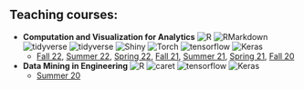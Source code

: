 

<!--
**zhenyuanlu/zhenyuanlu** is a ✨ _special_ ✨ repository because its `README.md` (this file) appears on your GitHub profile.

Here are some ideas to get you started:

- 🔭 I’m currently working on ...
- 🌱 I’m currently learning ...
- 👯 I’m looking to collaborate on ...
- 🤔 I’m looking for help with ...
- 💬 Ask me about ...
- 📫 How to reach me: ...
- 😄 Pronouns: ...
- ⚡ Fun fact: ...
-->

## Teaching courses:


<!-- <img src='https://raw.githubusercontent.com/rstudio/rmarkdown/main/man/figures/logo.png' align="right" height="58.5"/>
<img src='https://raw.githubusercontent.com/tidyverse/tidyverse/main/man/figures/logo.png' align="right" height="58.5"/>
<img src='https://raw.githubusercontent.com/rstudio/shiny/main/man/figures/logo.png' align="right" height="58.5"/> -->


- **Computation and Visualization for Analytics** ![R](https://img.shields.io/badge/R-language-blue?style=flat&logo=appveyor&logo=python&logoColor=informational?style=flat) ![RMarkdown](https://img.shields.io/badge/R%20Markdown-language-informational?style=flat) ![tidyverse](https://img.shields.io/badge/tidyverse-library-yellowgreen?style=flat) ![tidyverse](https://img.shields.io/badge/ggplot-library-yellowgreen?style=flat) ![Shiny](https://img.shields.io/badge/R%20Shiny-library-yellowgreen?style=flat) ![Torch](https://img.shields.io/badge/Torch-library-yellowgreen?style=flat&logo=TensorFlow&logoColor=white) ![tensorflow](https://img.shields.io/badge/TensorFlow-library-yellowgreen?style=flat&logo=TensorFlow&logoColor=white) ![Keras](https://img.shields.io/badge/Keras-library-yellowgreen?style=flat&logo=Keras&logoColor=white) 
  - [Fall 22](https://zhenyuanlu.com/ie6600-vbc-fa22/), [Summer 22](https://zhenyuanlu.com/ie6600-bos-su22/), [Spring 22](https://zhenyuanlu.com/ie6600-sea-sp22), [Fall 21](https://zhenyuanlu.com/ie6600-bos-fa21), [Summer 21](https://zhenyuanlu.com/ie6600-bos-sm21), [Spring 21](https://zhenyuanlu.com/ie6600-sea-sp21), [Fall 20](https://zhenyuanlu.com/ie6600-bos-fa20) 
- **Data Mining in Engineering** ![R](https://img.shields.io/badge/R-language-informational?style=flat) ![caret](https://img.shields.io/badge/caret-library-yellowgreen?style=flat) ![tensorflow](https://img.shields.io/badge/TensorFlow-library-yellowgreen?style=flat&logo=TensorFlow&logoColor=white) ![Keras](https://img.shields.io/badge/Keras-library-yellowgreen?style=flat&logo=Keras&logoColor=white) 
  - [Summer 20](https://zhenyuanlu.com/ie7275-bos-sm20) 


<!-- [![Zhenyuan's GitHub stats](https://github-readme-stats.vercel.app/api?username=zhenyuanlu&show_icons=true&theme=onedark)](https://github.com/anuraghazra/github-readme-stats)

[![Top Langs](https://github-readme-stats.vercel.app/api/top-langs/?username=zhenyuanlu&layout=compact&&hide=Javascript,Ruby,TeX)](https://github.com/anuraghazra/github-readme-stats) -->

